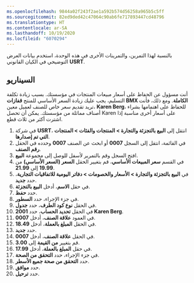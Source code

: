 ```yaml
---
ms.openlocfilehash: 9844a02f243f2ae1a592b574d56258a965b5c5ff
ms.sourcegitcommit: 82ed9ded42c47064c90ab6fe717893447cd48796
ms.translationtype: HT
ms.contentlocale: ar-SA
ms.lasthandoff: 10/19/2020
ms.locfileid: "6070294"
---
```

بالنسبة لهذا التمرين، والتمرينات الأخرى في هذه الوحدة، استخدم بيانات العرض التوضيحي في الكيان القانوني **USRT**.


## <a name="scenario"></a>السيناريو
أنت مسؤول عن الحفاظ على أسعار مبيعات المنتجات في مؤسستك. بسبب زيادة تكلفة التسليم، يجب عليك زيادة السعر الأساسي للمنتج **قفازات BMX الكاملة**. ومع ذلك، فأنت تريد تقديم سعر خاص للصنف لعميل معين، **Karen Berg**، للحفاظ على اهتمامها بشراء أصناف مماثلة من مؤسستك. يمكن أن تحصل Karen على أسعار أخرى مناسبة إذا اشترت أكثر من ثلاث قطع.

1.  في شركة **USRT**، انتقل إلى **البيع بالتجزئة والتجارة > المنتجات والفئات > المنتجات التي تم إصدارها**.
2.  في القائمة، انتقل إلى السجل **0007** أو ابحث عن الصنف **0007** وحدده في الحقل **رقم الصنف**.
3.  افتح السجل وقم بالتمرير لأسفل للوصل إلى مجموعة **البيع**.
4.  في القسم **سعر المبيعات الأساسي**، قم بتغيير الحقل **السعر (السعر الأساسي)** من **19.99** إلى **21.99**.
5.  في **البيع بالتجزئة والتجارة > الأسعار والخصومات > دفاتر اليومية للاتفاقيات التجارية**، حدد **جديد**.
6.  في حقل **الاسم**، أدخل **البيع بالتجزئة**.
7.  حدد **حفظ**.
8.  في جزء الإجراء، حدد **السطور**.
9.  في الحقل **نوع كود الطرف**، حدد **جدول**.
10. في الحقل **تحديد الحساب**، حدد **2001 Karen Berg**.
11. في العمود **علاقة الصنف**، أدخل **0007**.
12. في الحقل **المبلغ بالعملة**، أدخل **18.49**.
13. حدد **جديد**.
14. في الحقل **علاقة الصنف**، أدخل **0007**.
15. قم بتغيير **من القيمة** إلى **3.00**.
16. في حقل **المبلغ بالعملة**، أدخل **17.99**.
17. في جزء الإجراء، حدد **التحقق من الصحة**.
18. حدد **التحقق من صحة جميع الأسطر**.
19. حدد **موافق**.
20. حدد **ترحيل**.

